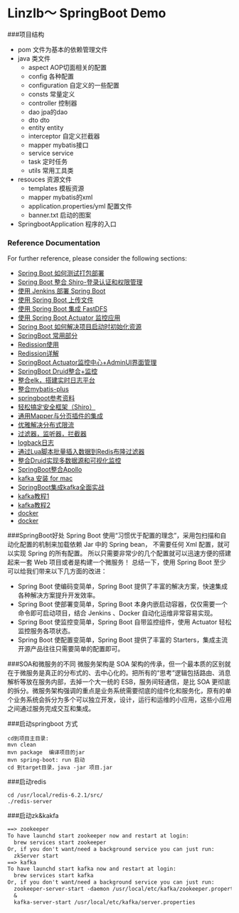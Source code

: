 # Linzlb～ SpringBoot Demo
###项目结构
* pom                               文件为基本的依赖管理文件
* java                              类文件
    * aspect                        AOP切面相关的配置
    * config                        各种配置
    * configuration                 自定义的一些配置
    * consts                        常量定义
    * controller                    控制器
    * dao                           jpa的dao
    * dto                           dto
    * entity                        entity
    * interceptor                   自定义拦截器
    * mapper                        mybatis接口
    * service                       service
    * task                          定时任务
    * utils                         常用工具类
* resouces                          资源文件
    * templates                     模板资源
    * mapper                        mybatis的xml
    * application.properties/yml    配置文件
    * banner.txt                    启动的图案
* SpringbootApplication             程序的入口


### Reference Documentation
For further reference, please consider the following sections:
* [Spring Boot 如何测试打包部署](http://www.ityouknow.com/springboot/2017/05/09/spring-boot-deploy.html)
* [Spring Boot 整合 Shiro-登录认证和权限管理](http://www.ityouknow.com/springboot/2017/06/26/spring-boot-shiro.html)
* [使用 Jenkins 部署 Spring Boot](http://www.ityouknow.com/springboot/2017/11/11/spring-boot-jenkins.html)
* [使用 Spring Boot 上传文件](http://www.ityouknow.com/springboot/2018/01/12/spring-boot-upload-file.html)
* [使用 Spring Boot 集成 FastDFS](http://www.ityouknow.com/springboot/2018/01/16/spring-boot-fastdfs.html)
* [使用 Spring Boot Actuator 监控应用](http://www.ityouknow.com/springboot/2018/02/06/spring-boot-actuator.html)
* [Spring Boot 如何解决项目启动时初始化资源](http://www.ityouknow.com/springboot/2018/05/03/spring-boot-commandLineRunner.html)
* [SpringBoot 常用部分](http://www.ityouknow.com/spring-boot.html)
* [Redission使用](https://blog.csdn.net/liuxiao723846/article/details/88131065?utm_term=redission%E5%88%86%E5%B8%83%E5%BC%8F%E9%94%81&utm_medium=distribute.pc_aggpage_search_result.none-task-blog-2~all~sobaiduweb~default-2-88131065&spm=3001.4430)
* [Redission详解](https://blog.csdn.net/asd051377305/article/details/108384490?utm_medium=distribute.pc_relevant.none-task-blog-baidujs_utm_term-0&spm=1001.2101.3001.4242)
* [SpringBoot Actuator监控中心+AdminUI界面管理](https://blog.csdn.net/u011976388/article/details/85395130)
* [SpringBoot Druid整合+监控](https://www.cnblogs.com/DFX339/p/12751584.html)
* [整合elk，搭建实时日志平台](https://www.fangzhipeng.com/springboot/2017/05/22/sprinboot22-elk.html)
* [整合mybatis-plus](http://blog.java1234.com/index.html?typeId=43)
* [springboot参考资料](http://blog.battcn.com/categories/SpringBoot/)
* [轻松搞定安全框架（Shiro）](http://blog.battcn.com/2018/07/03/springboot/v2-other-shiro/)
* [通用Mapper与分页插件的集成](http://blog.battcn.com/2018/05/10/springboot/v2-orm-mybatis-plugin/)
* [优雅解决分布式限流](http://blog.battcn.com/2018/08/08/springboot/v2-cache-redislimter/)
* [过滤器，监听器，拦截器](https://www.cnblogs.com/qdhxhz/p/9043568.html)
* [logback日志](https://www.cnblogs.com/qdhxhz/p/9069980.html)
* [通过Lua脚本批量插入数据到Redis布隆过滤器](https://www.cnblogs.com/qdhxhz/p/11259078.html)
* [整合Druid实现多数据源和可视化监控](https://www.cnblogs.com/qdhxhz/p/10192041.html)
* [SpringBoot整合Apollo](https://www.cnblogs.com/qdhxhz/p/13449285.html)
* [kafka 安装 for mac](https://blog.csdn.net/oumuv/article/details/84860181)
* [SpringBoot集成kafka全面实战](https://blog.csdn.net/yuanlong122716/article/details/105160545/)
* [kafka教程1](https://www.cnblogs.com/qingyunzong/category/1212387.html)
* [kafka教程2](https://www.cnblogs.com/riches/category/1536304.html)
* [docker](https://www.runoob.com/docker/docker-container-usage.html)
* [docker](https://www.docker.org.cn/book/docker/what-is-docker-16.html)



###SpringBoot好处
Spring Boot 使用“习惯优于配置的理念”，采用包扫描和自动化配置的机制来加载依赖 Jar 中的 Spring bean，
不需要任何 Xml 配置，就可以实现 Spring 的所有配置。
所以只需要非常少的几个配置就可以迅速方便的搭建起来一套 Web 项目或者是构建一个微服务！
总结一下，使用 Spring Boot 至少可以给我们带来以下几方面的改进：
* Spring Boot 使编码变简单，Spring Boot 提供了丰富的解决方案，快速集成各种解决方案提升开发效率。
* Spring Boot 使部署变简单，Spring Boot 本身内嵌启动容器，仅仅需要一个命令即可启动项目，结合 Jenkins 、Docker 自动化运维非常容易实现。
* Spring Boot 使监控变简单，Spring Boot 自带监控组件，使用 Actuator 轻松监控服务各项状态。
* Spring Boot 使配置变简单，Spring Boot 提供了丰富的 Starters，集成主流开源产品往往只需要简单的配置即可。


###SOA和微服务的不同
微服务架构是 SOA 架构的传承，但一个最本质的区别就在于微服务是真正的分布式的、去中心化的。把所有的“思考”逻辑包括路由、消息解析等放在服务内部，去掉一个大一统的 ESB，服务间轻通信，是比 SOA 更彻底的拆分。微服务架构强调的重点是业务系统需要彻底的组件化和服务化，原有的单个业务系统会拆分为多个可以独立开发，设计，运行和运维的小应用，这些小应用之间通过服务完成交互和集成。


###启动springboot 方式
```
cd到项目主目录:
mvn clean  
mvn package  编译项目的jar
mvn spring-boot: run 启动
cd 到target目录，java -jar 项目.jar
```


###启动redis
```
cd /usr/local/redis-6.2.1/src/
./redis-server 
```
###启动zk&kakfa
```markdown
==> zookeeper
To have launchd start zookeeper now and restart at login:
  brew services start zookeeper
Or, if you don't want/need a background service you can just run:
  zkServer start
==> kafka
To have launchd start kafka now and restart at login:
  brew services start kafka
Or, if you don't want/need a background service you can just run:
  zookeeper-server-start -daemon /usr/local/etc/kafka/zookeeper.properties 
  & 
  kafka-server-start /usr/local/etc/kafka/server.properties
```

